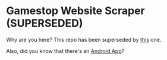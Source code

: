 # Gamestop Website Scraper (SUPERSEDED)

Why are you here? This repo has been superseded by [this](https://github.com/Brankale/gamestop_website_scraper) one.

Also, did you know that there's an [Android App](https://github.com/Brankale/gamestop_app)?
